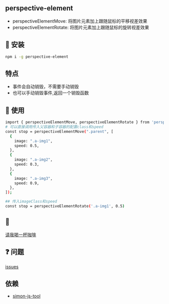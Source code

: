 ## perspective-element
- perspectiveElementMove: 将图片元素加上跟随鼠标的平移视差效果
- perspectiveElementRotate: 将图片元素加上跟随鼠标的旋转视差效果

## :rocket: 安装 
```bash
npm i -g perspective-element
```


## 特点
- 事件会自动销毁，不需要手动销毁
- 也可以手动销毁事件,返回一个销毁函数

## :eyes: 使用 
```bash
import { perspectiveElementMove, perspectiveElementRotate } from 'perspective-element'
# 可以直接调用传入父容器和子容器的配置class和speed
const stop = perspectiveElementMove(".parent", [
  {
    image: ".a-img1",
    speed: 0.5,
  },
  {
    image: ".a-img2",
    speed: 0.3,
  },
  {
    image: ".a-img3",
    speed: 0.9,
  },
]);

## 传入imageClass和speed
const stop = perspectiveElementRotate('.a-img1', 0.5)

```



## :tea: 
[请我喝一杯咖啡](https://github.com/Simon-He95/sponsor)



## :question: 问题
[issues](https://github.com/Simon-He95/perspective-element/issues)

## 依赖
- [simon-js-tool](https://github.com/Simon-He95/simon-js-tool)
